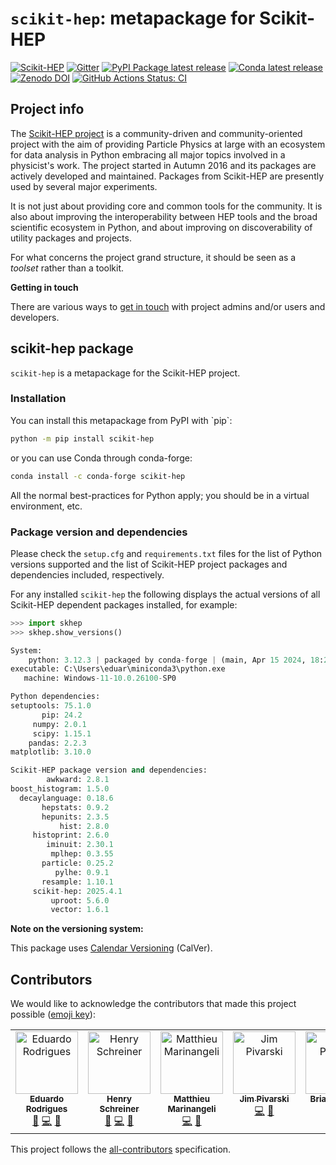 # `scikit-hep`: metapackage for Scikit-HEP

[![Scikit-HEP](https://scikit-hep.org/assets/images/Scikit--HEP-Project-blue.svg)](https://scikit-hep.org/)
[![Gitter](https://img.shields.io/gitter/room/gitterHQ/gitter.svg)](https://gitter.im/Scikit-HEP/community)
[![PyPI Package latest release](https://img.shields.io/pypi/v/scikit-hep.svg)](https://pypi.python.org/pypi/scikit-hep)
[![Conda latest release](https://img.shields.io/conda/vn/conda-forge/scikit-hep.svg)](https://github.com/conda-forge/scikit-hep-feedstock)
[![Zenodo DOI](https://zenodo.org/badge/DOI/10.5281/zenodo.1043949.svg)](https://doi.org/10.5281/zenodo.1043949)
[![GitHub Actions Status: CI](https://github.com/scikit-hep/scikit-hep/workflows/CI/badge.svg)](https://github.com/scikit-hep/scikit-hep/actions?query=workflow%3ACI+branch%3Amain)

## Project info

The [Scikit-HEP project](http://scikit-hep.org/) is a community-driven
and community-oriented project with the aim of providing Particle
Physics at large with an ecosystem for data analysis in Python embracing
all major topics involved in a physicist\'s work. The project started in
Autumn 2016 and its packages are actively developed and maintained.
Packages from Scikit-HEP are presently used by several major experiments.

It is not just about providing core and common tools for the community.
It is also about improving the interoperability between HEP tools and
the broad scientific ecosystem in Python, and about improving on
discoverability of utility packages and projects.

For what concerns the project grand structure, it should be seen as a
*toolset* rather than a toolkit.

**Getting in touch**

There are various ways to [get in
touch](https://scikit-hep.org/getting-in-touch.html) with project admins
and/or users and developers.

## scikit-hep package

`scikit-hep` is a metapackage for the Scikit-HEP project.

### Installation

You can install this metapackage from PyPI with \`pip\`:

```bash
python -m pip install scikit-hep
```

or you can use Conda through conda-forge:

```bash
conda install -c conda-forge scikit-hep
```

All the normal best-practices for Python apply; you should be in a
virtual environment, etc.

### Package version and dependencies

Please check the `setup.cfg` and `requirements.txt` files for the list
of Python versions supported and the list of Scikit-HEP project packages
and dependencies included, respectively.

For any installed `scikit-hep` the following displays the actual
versions of all Scikit-HEP dependent packages installed, for example:

```python
>>> import skhep
>>> skhep.show_versions()

System:
    python: 3.12.3 | packaged by conda-forge | (main, Apr 15 2024, 18:20:11) [MSC v.1938 64 bit (AMD64)]
executable: C:\Users\eduar\miniconda3\python.exe
   machine: Windows-11-10.0.26100-SP0

Python dependencies:
setuptools: 75.1.0
       pip: 24.2
     numpy: 2.0.1
     scipy: 1.15.1
    pandas: 2.2.3
matplotlib: 3.10.0

Scikit-HEP package version and dependencies:
        awkward: 2.8.1
boost_histogram: 1.5.0
  decaylanguage: 0.18.6
       hepstats: 0.9.2
       hepunits: 2.3.5
           hist: 2.8.0
     histoprint: 2.6.0
        iminuit: 2.30.1
         mplhep: 0.3.55
       particle: 0.25.2
          pylhe: 0.9.1
       resample: 1.10.1
     scikit-hep: 2025.4.1
         uproot: 5.6.0
         vector: 1.6.1
```

**Note on the versioning system:**

This package uses [Calendar Versioning](https://calver.org/) (CalVer).

## Contributors

We would like to acknowledge the contributors that made this project possible ([emoji key](https://allcontributors.org/docs/en/emoji-key)):
<!-- ALL-CONTRIBUTORS-LIST:START - Do not remove or modify this section -->
<!-- prettier-ignore-start -->
<!-- markdownlint-disable -->
<table>
  <tbody>
    <tr>
      <td align="center" valign="top" width="14.28%"><a href="http://cern.ch/eduardo.rodrigues"><img src="https://avatars.githubusercontent.com/u/5013581?v=4?s=100" width="100px;" alt="Eduardo Rodrigues"/><br /><sub><b>Eduardo Rodrigues</b></sub></a><br /><a href="#maintenance-eduardo-rodrigues" title="Maintenance">🚧</a> <a href="https://github.com/scikit-hep/scikit-hep/commits?author=eduardo-rodrigues" title="Code">💻</a> <a href="https://github.com/scikit-hep/scikit-hep/commits?author=eduardo-rodrigues" title="Documentation">📖</a></td>
      <td align="center" valign="top" width="14.28%"><a href="http://iscinumpy.dev"><img src="https://avatars.githubusercontent.com/u/4616906?v=4?s=100" width="100px;" alt="Henry Schreiner"/><br /><sub><b>Henry Schreiner</b></sub></a><br /><a href="#maintenance-henryiii" title="Maintenance">🚧</a> <a href="https://github.com/scikit-hep/scikit-hep/commits?author=henryiii" title="Code">💻</a> <a href="https://github.com/scikit-hep/scikit-hep/commits?author=henryiii" title="Documentation">📖</a></td>
      <td align="center" valign="top" width="14.28%"><a href="https://github.com/marinang"><img src="https://avatars.githubusercontent.com/u/24250309?v=4?s=100" width="100px;" alt="Matthieu Marinangeli"/><br /><sub><b>Matthieu Marinangeli</b></sub></a><br /><a href="https://github.com/scikit-hep/scikit-hep/commits?author=marinang" title="Code">💻</a> <a href="https://github.com/scikit-hep/scikit-hep/commits?author=marinang" title="Documentation">📖</a></td>
      <td align="center" valign="top" width="14.28%"><a href="https://github.com/jpivarski"><img src="https://avatars.githubusercontent.com/u/1852447?v=4?s=100" width="100px;" alt="Jim Pivarski"/><br /><sub><b>Jim Pivarski</b></sub></a><br /><a href="https://github.com/scikit-hep/scikit-hep/commits?author=jpivarski" title="Code">💻</a> <a href="https://github.com/scikit-hep/scikit-hep/commits?author=jpivarski" title="Documentation">📖</a></td>
      <td align="center" valign="top" width="14.28%"><a href="https://github.com/pollackscience"><img src="https://avatars.githubusercontent.com/u/5065341?v=4?s=100" width="100px;" alt="Brian Pollack"/><br /><sub><b>Brian Pollack</b></sub></a><br /><a href="https://github.com/scikit-hep/scikit-hep/commits?author=pollackscience" title="Code">💻</a> <a href="https://github.com/scikit-hep/scikit-hep/commits?author=pollackscience" title="Documentation">📖</a></td>
    </tr>
  </tbody>
</table>

<!-- markdownlint-restore -->
<!-- prettier-ignore-end -->

<!-- ALL-CONTRIBUTORS-LIST:END -->

This project follows the [all-contributors](https://github.com/all-contributors/all-contributors) specification.
